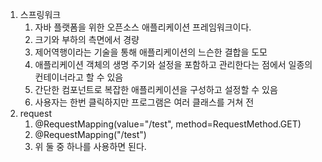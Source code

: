 1. 스프링워크
   1. 자바 플랫폼을 위한 오픈소스 애플리케이션 프레임워크이다.
   2. 크기와 부하의 측면에서 경량
   3. 제어역행이라는 기술을 통해 애플리케이션의 느슨한 결합을 도모
   4. 애플리케이션 객체의 생명 주기와 설정을 포함하고 관리한다는 점에서 일종의 컨테이너라고 할 수 있음
   5. 간단한 컴포넌트로 복잡한 애플리케이션을 구성하고 설정할 수 있음
   6. 사용자는 한번 클릭하지만 프로그램은 여러 클래스를 거쳐 전 
2. request
   1. @RequestMapping(value="/test", method=RequestMethod.GET)
   2. @RequestMapping("/test")
   3. 위 둘 중 하나를 사용하면 된다.